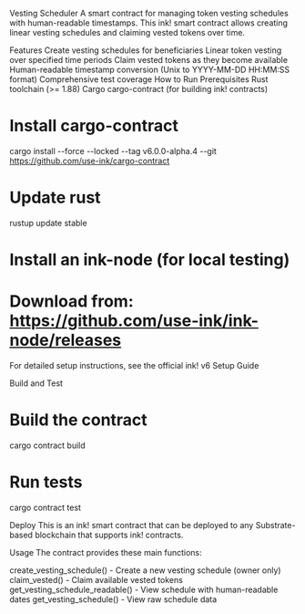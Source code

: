 Vesting Scheduler
A smart contract for managing token vesting schedules with human-readable timestamps. This ink! smart contract allows creating linear vesting schedules and claiming vested tokens over time.

Features
Create vesting schedules for beneficiaries
Linear token vesting over specified time periods
Claim vested tokens as they become available
Human-readable timestamp conversion (Unix to YYYY-MM-DD HH:MM:SS format)
Comprehensive test coverage
How to Run
Prerequisites
Rust toolchain (>= 1.88)
Cargo
cargo-contract (for building ink! contracts)
# Install cargo-contract
cargo install --force --locked --tag v6.0.0-alpha.4 --git https://github.com/use-ink/cargo-contract
# Update rust
rustup update stable
# Install an ink-node (for local testing)
# Download from: https://github.com/use-ink/ink-node/releases
For detailed setup instructions, see the official ink! v6 Setup Guide

Build and Test
# Build the contract
cargo contract build

# Run tests
cargo contract test

Deploy
This is an ink! smart contract that can be deployed to any Substrate-based blockchain that supports ink! contracts.

Usage
The contract provides these main functions:

create_vesting_schedule() - Create a new vesting schedule (owner only)
claim_vested() - Claim available vested tokens
get_vesting_schedule_readable() - View schedule with human-readable dates
get_vesting_schedule() - View raw schedule data